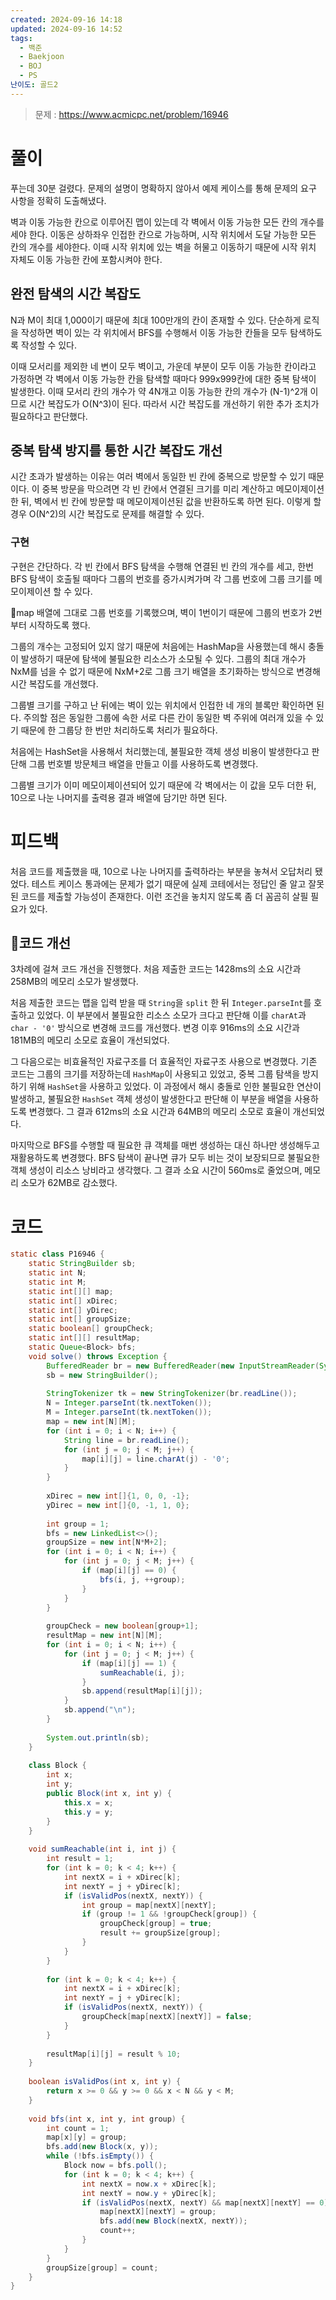 ```yaml
---
created: 2024-09-16 14:18
updated: 2024-09-16 14:52
tags:
  - 백준
  - Baekjoon
  - BOJ
  - PS
난이도: 골드2
---
```

> 문제 : https://www.acmicpc.net/problem/16946

# 풀이
푸는데 30분 걸렸다.
문제의 설명이 명확하지 않아서 예제 케이스를 통해 문제의 요구 사항을 정확히 도출해냈다.

벽과 이동 가능한 칸으로 이루어진 맵이 있는데 각 벽에서 이동 가능한 모든 칸의 개수를 세야 한다.
이동은 상하좌우 인접한 칸으로 가능하며, 시작 위치에서 도달 가능한 모든 칸의 개수를 세야한다.
이때 시작 위치에 있는 벽을 허물고 이동하기 때문에 시작 위치 자체도 이동 가능한 칸에 포함시켜야 한다.
## 완전 탐색의 시간 복잡도
N과 M이 최대 1,000이기 때문에 최대 100만개의 칸이 존재할 수 있다.
단순하게 로직을 작성하면 벽이 있는 각 위치에서 BFS를 수행해서 이동 가능한 칸들을 모두 탐색하도록 작성할 수 있다.

이때 모서리를 제외한 네 변이 모두 벽이고, 가운데 부분이 모두 이동 가능한 칸이라고 가정하면 각 벽에서 이동 가능한 칸을 탐색할 때마다 999x999칸에 대한 중복 탐색이 발생한다.
이때 모서리 칸의 개수가 약 4N개고 이동 가능한 칸의 개수가 (N-1)^2개 이므로 시간 복잡도가 O(N^3)이 된다.
따라서 시간 복잡도를 개선하기 위한 추가 조치가 필요하다고 판단했다.
## 중복 탐색 방지를 통한 시간 복잡도 개선
시간 초과가 발생하는 이유는 여러 벽에서 동일한 빈 칸에 중복으로 방문할 수 있기 때문이다. 이 중복 방문을 막으려면 각 빈 칸에서 연결된 크기를 미리 계산하고 메모이제이션한 뒤, 벽에서 빈 칸에 방문할 때 메모이제이션된 값을 반환하도록 하면 된다.
이렇게 할 경우 O(N^2)의 시간 복잡도로 문제를 해결할 수 있다.
### 구현
구현은 간단하다. 각 빈 칸에서 BFS 탐색을 수행해 연결된 빈 칸의 개수를 세고, 한번 BFS 탐색이 호출될 때마다 그룹의 번호를 증가시켜가며 각 그룹 번호에 그룹 크기를 메모이제이션 할 수 있다.

map 배열에 그대로 그룹 번호를 기록했으며, 벽이 1번이기 때문에 그룹의 번호가 2번부터 시작하도록 했다.

그룹의 개수는 고정되어 있지 않기 때문에 처음에는 HashMap을 사용했는데 해시 충돌이 발생하기 때문에 탐색에 불필요한 리소스가 소모될 수 있다.
그룹의 최대 개수가 NxM를 넘을 수 없기 때문에 NxM+2로 그룹 크기 배열을 초기화하는 방식으로 변경해 시간 복잡도를 개선했다.

그룹별 크기를 구하고 난 뒤에는 벽이 있는 위치에서 인접한 네 개의 블록만 확인하면 된다.
주의할 점은 동일한 그룹에 속한 서로 다른 칸이 동일한 벽 주위에 여러개 있을 수 있기 때문에 한 그룹당 한 번만 처리하도록 처리가 필요하다.

처음에는 HashSet을 사용해서 처리했는데, 불필요한 객체 생성 비용이 발생한다고 판단해 그룹 번호별 방문체크 배열을 만들고 이를 사용하도록 변경했다.

그룹별 크기가 이미 메모이제이션되어 있기 때문에 각 벽에서는 이 값을 모두 더한 뒤, 10으로 나눈 나머지를 출력용 결과 배열에 담기만 하면 된다.
# 피드백
처음 코드를 제출했을 때, 10으로 나눈 나머지를 출력하라는 부분을 놓쳐서 오답처리 됐었다. 테스트 케이스 통과에는 문제가 없기 때문에 실제 코테에서는 정답인 줄 알고 잘못된 코드를 제출할 가능성이 존재한다. 이런 조건을 놓치지 않도록 좀 더 꼼곰히 살필 필요가 있다.
## 코드 개선
3차례에 걸쳐 코드 개선을 진행했다.
처음 제출한 코드는 1428ms의 소요 시간과 258MB의 메모리 소모가 발생했다.

처음 제출한 코드는 맵을 입력 받을 때 `String`을 `split` 한 뒤 `Integer.parseInt`를 호출하고 있었다.
이 부분에서 불필요한 리소스 소모가 크다고 판단해 이를 `charAt`과 `char - '0'` 방식으로 변경해 코드를 개선했다.
변경 이후 916ms의 소요 시간과 181MB의 메모리 소모로 효율이 개선되었다.

그 다음으로는 비효율적인 자료구조를 더 효율적인 자료구조 사용으로 변경했다.
기존 코드는 그룹의 크기를 저장하는데 `HashMap`이 사용되고 있었고, 중복 그룹 탐색을 방지하기 위해 `HashSet`을 사용하고 있었다.
이 과정에서 해시 충돌로 인한 불필요한 연산이 발생하고, 불필요한 `HashSet` 객체 생성이 발생한다고 판단해 이 부분을 배열을 사용하도록 변경했다.
그 결과 612ms의 소요 시간과 64MB의 메모리 소모로 효율이 개선되었다.

마지막으로 BFS를 수행할 때 필요한 큐 객체를 매번 생성하는 대신 하나만 생성해두고 재활용하도록 변경했다.
BFS 탐색이 끝나면 큐가 모두 비는 것이 보장되므로 불필요한 객체 생성이 리소스 낭비라고 생각했다.
그 결과 소요 시간이 560ms로 줄었으며, 메모리 소모가 62MB로 감소했다.
# 코드
```java
static class P16946 {  
    static StringBuilder sb;  
    static int N;  
    static int M;  
    static int[][] map;  
    static int[] xDirec;  
    static int[] yDirec;  
    static int[] groupSize;  
    static boolean[] groupCheck;  
    static int[][] resultMap;  
    static Queue<Block> bfs;  
    void solve() throws Exception {  
        BufferedReader br = new BufferedReader(new InputStreamReader(System.in));  
        sb = new StringBuilder();  
    
        StringTokenizer tk = new StringTokenizer(br.readLine());  
        N = Integer.parseInt(tk.nextToken());  
        M = Integer.parseInt(tk.nextToken());  
        map = new int[N][M];  
        for (int i = 0; i < N; i++) {  
            String line = br.readLine();  
            for (int j = 0; j < M; j++) {  
                map[i][j] = line.charAt(j) - '0';  
            }  
        }  
  
        xDirec = new int[]{1, 0, 0, -1};  
        yDirec = new int[]{0, -1, 1, 0};  
  
        int group = 1;  
        bfs = new LinkedList<>();  
        groupSize = new int[N*M+2];  
        for (int i = 0; i < N; i++) {  
            for (int j = 0; j < M; j++) {  
                if (map[i][j] == 0) {  
                    bfs(i, j, ++group);  
                }  
            }  
        }  
  
        groupCheck = new boolean[group+1];  
        resultMap = new int[N][M];  
        for (int i = 0; i < N; i++) {  
            for (int j = 0; j < M; j++) {  
                if (map[i][j] == 1) {  
                    sumReachable(i, j);  
                }  
                sb.append(resultMap[i][j]);  
            }  
            sb.append("\n");  
        }  
  
        System.out.println(sb);  
    }  
  
    class Block {  
        int x;  
        int y;  
        public Block(int x, int y) {  
            this.x = x;  
            this.y = y;  
        }  
    }  
  
    void sumReachable(int i, int j) {  
        int result = 1;  
        for (int k = 0; k < 4; k++) {  
            int nextX = i + xDirec[k];  
            int nextY = j + yDirec[k];  
            if (isValidPos(nextX, nextY)) {  
                int group = map[nextX][nextY];  
                if (group != 1 && !groupCheck[group]) {  
                    groupCheck[group] = true;  
                    result += groupSize[group];  
                }  
            }  
        }  
  
        for (int k = 0; k < 4; k++) {  
            int nextX = i + xDirec[k];  
            int nextY = j + yDirec[k];  
            if (isValidPos(nextX, nextY)) {  
                groupCheck[map[nextX][nextY]] = false;  
            }  
        }  
  
        resultMap[i][j] = result % 10;  
    }  
  
    boolean isValidPos(int x, int y) {  
        return x >= 0 && y >= 0 && x < N && y < M;  
    }  
  
    void bfs(int x, int y, int group) {  
        int count = 1;  
        map[x][y] = group;  
        bfs.add(new Block(x, y));  
        while (!bfs.isEmpty()) {  
            Block now = bfs.poll();  
            for (int k = 0; k < 4; k++) {  
                int nextX = now.x + xDirec[k];  
                int nextY = now.y + yDirec[k];  
                if (isValidPos(nextX, nextY) && map[nextX][nextY] == 0) {  
                    map[nextX][nextY] = group;  
                    bfs.add(new Block(nextX, nextY));  
                    count++;  
                }  
            }  
        }  
        groupSize[group] = count;  
    }  
}
```